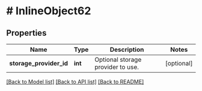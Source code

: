# # InlineObject62

## Properties

Name | Type | Description | Notes
------------ | ------------- | ------------- | -------------
**storage_provider_id** | **int** | Optional storage provider to use. | [optional]

[[Back to Model list]](../../README.md#models) [[Back to API list]](../../README.md#endpoints) [[Back to README]](../../README.md)
